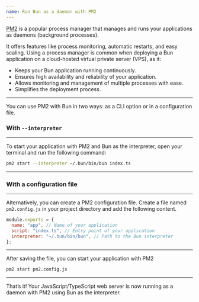 ```yaml
---
name: Run Bun as a daemon with PM2
---
```


[PM2](https://pm2.keymetrics.io/) is a popular process manager that manages and runs your applications as daemons (background processes).

It offers features like process monitoring, automatic restarts, and easy scaling. Using a process manager is common when deploying a Bun application on a cloud-hosted virtual private server (VPS), as it:

- Keeps your Bun application running continuously.
- Ensures high availability and reliability of your application.
- Allows monitoring and management of multiple processes with ease.
- Simplifies the deployment process.

---

You can use PM2 with Bun in two ways: as a CLI option or in a configuration file.

### With `--interpreter`

---

To start your application with PM2 and Bun as the interpreter, open your terminal and run the following command:

```bash
pm2 start --interpreter ~/.bun/bin/bun index.ts
```

---

### With a configuration file

---

Alternatively, you can create a PM2 configuration file. Create a file named `pm2.config.js` in your project directory and add the following content.

```javascript
module.exports = {
  name: "app", // Name of your application
  script: "index.ts", // Entry point of your application
  interpreter: "~/.bun/bin/bun", // Path to the Bun interpreter
};
```

---

After saving the file, you can start your application with PM2

```bash
pm2 start pm2.config.js
```

---

That’s it! Your JavaScript/TypeScript web server is now running as a daemon with PM2 using Bun as the interpreter.
